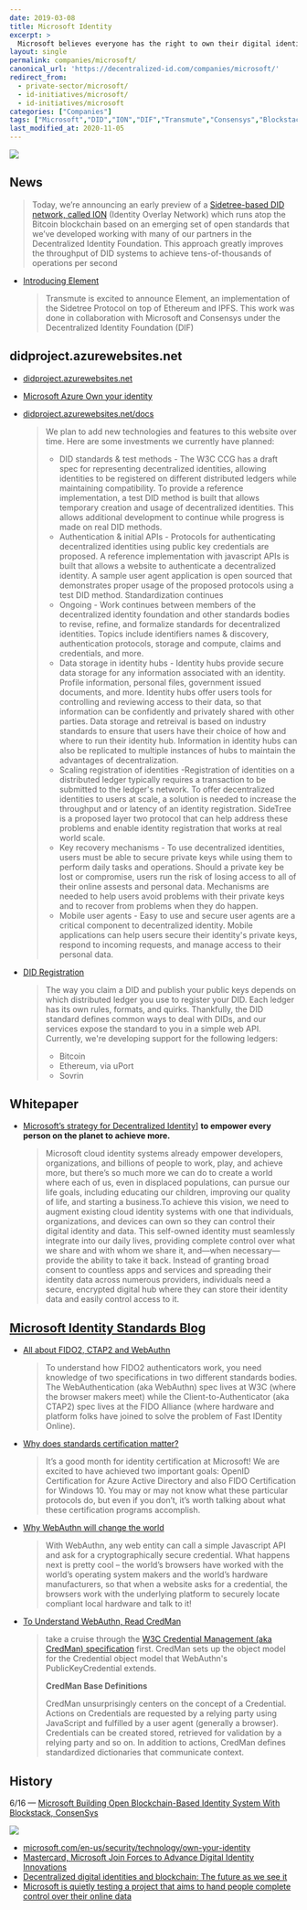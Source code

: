 ```yaml
---
date: 2019-03-08
title: Microsoft Identity
excerpt: >
  Microsoft believes everyone has the right to own their digital identity, one that securely and privately stores all personal data. This ID must seamlessly integrate into daily life and give complete control over data access and use.
layout: single
permalink: companies/microsoft/
canonical_url: 'https://decentralized-id.com/companies/microsoft/'
redirect_from: 
  - private-sector/microsoft/
  - id-initiatives/microsoft/
  - id-initiatives/microsoft
categories: ["Companies"]
tags: ["Microsoft","DID","ION","DIF","Transmute","Consensys","Blockstack"]
last_modified_at: 2020-11-05
---
```


![](https://i.imgur.com/MEN8iSn.png)


## News

> Today, we’re announcing an early preview of a [Sidetree-based DID network, called ION](https://techcommunity.microsoft.com/t5/Azure-Active-Directory-Identity/Toward-scalable-decentralized-identifier-systems/ba-p/560168) (Identity Overlay Network) which runs atop the Bitcoin blockchain based on an emerging set of open standards that we’ve developed working with many of our partners in the Decentralized Identity Foundation. This approach greatly improves the throughput of DID systems to achieve tens-of-thousands of operations per second

* [Introducing Element](https://medium.com/transmute-techtalk/introducing-element-328b4260e757)
  > Transmute is excited to announce Element, an implementation of the Sidetree Protocol on top of Ethereum and IPFS. This work was done in collaboration with Microsoft and Consensys under the Decentralized Identity Foundation (DIF)


## didproject.azurewebsites.net

* [didproject.azurewebsites.net](https://didproject.azurewebsites.net/)
* [Microsoft Azure Own your identity](https://azure.microsoft.com/en-us/overview/decentralized-identity/)
* [didproject.azurewebsites.net/docs](https://didproject.azurewebsites.net/docs/overview.html) 
  >We plan to add new technologies and features to this website over time. Here are some investments we currently have planned:
  > * DID standards & test methods - The W3C CCG has a draft spec for representing decentralized identities, allowing identities to be registered on different distributed ledgers while maintaining compatibility. To provide a reference implementation, a test DID method is built that allows temporary creation and usage of decentralized identities. This allows additional development to continue while progress is made on real DID methods.
  > * Authentication & initial APIs - Protocols for authenticating decentralized identities using public key credentials are proposed. A reference implementation with javascript APIs is built that allows a website to authenticate a decentralized identity. A sample user agent application is open sourced that demonstrates proper usage of the proposed protocols using a test DID method.
Standardization continues
  > * Ongoing -  Work continues between members of the decentralized identity foundation and other standards bodies to revise, refine, and formalize standards for decentralized identities. Topics include identifiers names & discovery, authentication protocols, storage and compute, claims and credentials, and more.
  > * Data storage in identity hubs - Identity hubs provide secure data storage for any information associated with an identity. Profile information, personal files, government issued documents, and more. Identity hubs offer users tools for controlling and reviewing access to their data, so that information can be confidently and privately shared with other parties. Data storage and retreival is based on industry standards to ensure that users have their choice of how and where to run their identity hub. Information in identity hubs can also be replicated to multiple instances of hubs to maintain the advantages of decentralization.
  > * Scaling registration of identities -Registration of identities on a distributed ledger typically requires a transaction to be submitted to the ledger's network. To offer decentralized identities to users at scale, a solution is needed to increase the throughput and or latency of an identity registration. SideTree is a proposed layer two protocol that can help address these problems and enable identity registration that works at real world scale.
  > * Key recovery mechanisms - To use decentralized identities, users must be able to secure private keys while using them to perform daily tasks and operations. Should a private key be lost or compromise, users run the risk of losing access to all of their online assests and personal data. Mechanisms are needed to help users avoid problems with their private keys and to recover from problems when they do happen.
  > * Mobile user agents - Easy to use and secure user agents are a critical component to decentralized identity. Mobile applications can help users secure their identity's private keys, respond to incoming requests, and manage access to their personal data.

* [DID Registration](https://didproject.azurewebsites.net/docs/registration.html)
  >The way you claim a DID and publish your public keys depends on which distributed ledger you use to register your DID. Each ledger has its own rules, formats, and quirks. Thankfully, the DID standard defines common ways to deal with DIDs, and our services expose the standard to you in a simple web API. Currently, we're developing support for the following ledgers:
  >
  >* Bitcoin
  >* Ethereum, via uPort
  >* Sovrin

## Whitepaper
* [Microsoft’s strategy for Decentralized Identity](https://query.prod.cms.rt.microsoft.com/cms/api/am/binary/RE2DjfY)] **to empower every person on the planet to achieve more.**
  >Microsoft cloud identity systems already empower developers, organizations, and billions of people to work, play, and achieve more, but there’s so much more we can do to create a world where each of us, even in displaced populations, can pursue our life goals, including educating our children, improving our quality of life, and starting a business.To achieve this vision, we need to augment existing cloud identity systems with one that individuals, organizations, and devices can own so they can control their digital identity and data. This self-owned identity must seamlessly integrate into our daily lives, providing complete control over what we share and with whom we share it, and—when necessary—provide the ability to take it back. Instead of granting broad consent to countless apps and services and spreading their identity data across numerous providers, individuals need a secure, encrypted digital hub where they can store their identity data and easily control access to it.

## [Microsoft Identity Standards Blog](https://techcommunity.microsoft.com/t5/Identity-Standards-Blog/bg-p/IdentityStandards)

* [All about FIDO2, CTAP2 and WebAuthn](https://techcommunity.microsoft.com/t5/Identity-Standards-Blog/All-about-FIDO2-CTAP2-and-WebAuthn/ba-p/288910)
  > To understand how FIDO2 authenticators work, you need knowledge of two specifications in two different standards bodies.  The WebAuthentication (aka WebAuthn) spec lives at W3C (where the browser makers meet) while the Client-to-Authenticator (aka CTAP2) spec lives at the FIDO Alliance (where hardware and platform folks have joined to solve the problem of Fast IDentity Online). 
* [Why does standards certification matter?](https://techcommunity.microsoft.com/t5/Identity-Standards-Blog/Why-does-standards-certification-matter/ba-p/638937)
  > It’s a good month for identity certification at Microsoft! We are excited to have achieved two important goals: OpenID Certification for Azure Active Directory and also FIDO Certification for Windows 10. You may or may not know what these particular protocols do, but even if you don’t, it’s worth talking about what these certification programs accomplish.
* [Why WebAuthn will change the world](https://techcommunity.microsoft.com/t5/Identity-Standards-Blog/Why-WebAuthn-will-change-the-world/ba-p/482286)
  >With WebAuthn, any web entity can call a simple Javascript API and ask for a cryptographically secure credential.   What happens next is pretty cool – the world’s browsers have worked with the world’s operating system makers and the world’s hardware manufacturers, so that when a website asks for a credential, the browsers work with the underlying platform to securely locate compliant local hardware and talk to it!   
* [To Understand WebAuthn, Read CredMan](https://techcommunity.microsoft.com/t5/Identity-Standards-Blog/To-Understand-WebAuthn-Read-CredMan/ba-p/339652)
  > take a cruise through the [W3C Credential Management (aka CredMan) specification](https://www.w3.org/TR/credential-management-1/) first.  CredMan sets up the object model for the Credential object model that WebAuthn's PublicKeyCredential extends.  
  >
  > **CredMan Base Definitions**
  >
  > CredMan unsurprisingly centers on the concept of a Credential.  Actions on Credentials are requested by a relying party using JavaScript and fulfilled by a user agent (generally a browser). Credentials can be created stored, retrieved for validation by a relying party and so on.  In addition to actions, CredMan defines standardized dictionaries that communicate context.

## History


6/16 — [Microsoft Building Open Blockchain-Based Identity System With Blockstack, ConsenSys](https://bitcoinmagazine.com/articles/microsoft-building-open-blockchain-based-identity-system-with-blockstack-consensys-1464968713/)

[![](https://imgur.com/l0NEfjrl.png)](https://www.microsoft.com/en-us/security/technology/own-your-identity)
* [microsoft.com/en-us/security/technology/own-your-identity](https://www.microsoft.com/en-us/security/technology/own-your-identity)
* [Mastercard, Microsoft Join Forces to Advance Digital Identity Innovations](https://newsroom.mastercard.com/press-releases/mastercard-microsoft-join-forces-to-advance-digital-identity-innovations/)
* [Decentralized digital identities and blockchain: The future as we see it](https://www.microsoft.com/en-us/microsoft-365/blog/2018/02/12/decentralized-digital-identities-and-blockchain-the-future-as-we-see-it/)
* [Microsoft is quietly testing a project that aims to hand people complete control over their online data](http://www.businessinsider.fr/us/microsoft-working-on-project-bali-to-give-people-control-over-data-2019-1)
 

